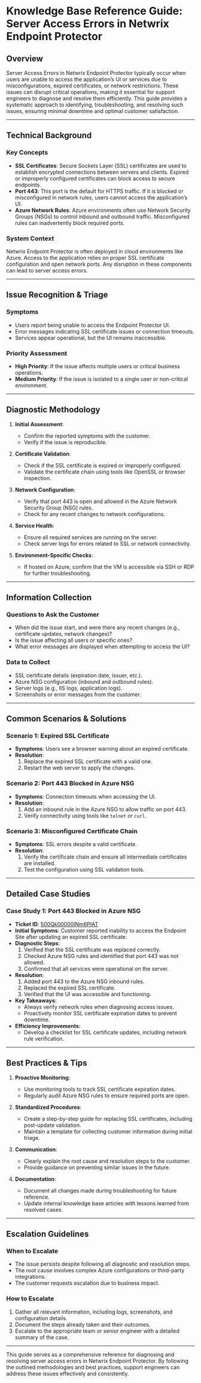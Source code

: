 # Knowledge Base Reference Guide: Server Access Errors in Netwrix Endpoint Protector

## Overview

Server Access Errors in Netwrix Endpoint Protector typically occur when users are unable to access the application’s UI or services due to misconfigurations, expired certificates, or network restrictions. These issues can disrupt critical operations, making it essential for support engineers to diagnose and resolve them efficiently. This guide provides a systematic approach to identifying, troubleshooting, and resolving such issues, ensuring minimal downtime and optimal customer satisfaction.

---

## Technical Background

### Key Concepts
- **SSL Certificates**: Secure Sockets Layer (SSL) certificates are used to establish encrypted connections between servers and clients. Expired or improperly configured certificates can block access to secure endpoints.
- **Port 443**: This port is the default for HTTPS traffic. If it is blocked or misconfigured in network rules, users cannot access the application’s UI.
- **Azure Network Rules**: Azure environments often use Network Security Groups (NSGs) to control inbound and outbound traffic. Misconfigured rules can inadvertently block required ports.

### System Context
Netwrix Endpoint Protector is often deployed in cloud environments like Azure. Access to the application relies on proper SSL certificate configuration and open network ports. Any disruption in these components can lead to server access errors.

---

## Issue Recognition & Triage

### Symptoms
- Users report being unable to access the Endpoint Protector UI.
- Error messages indicating SSL certificate issues or connection timeouts.
- Services appear operational, but the UI remains inaccessible.

### Priority Assessment
- **High Priority**: If the issue affects multiple users or critical business operations.
- **Medium Priority**: If the issue is isolated to a single user or non-critical environment.

---

## Diagnostic Methodology

1. **Initial Assessment**:
   - Confirm the reported symptoms with the customer.
   - Verify if the issue is reproducible.

2. **Certificate Validation**:
   - Check if the SSL certificate is expired or improperly configured.
   - Validate the certificate chain using tools like OpenSSL or browser inspection.

3. **Network Configuration**:
   - Verify that port 443 is open and allowed in the Azure Network Security Group (NSG) rules.
   - Check for any recent changes to network configurations.

4. **Service Health**:
   - Ensure all required services are running on the server.
   - Check server logs for errors related to SSL or network connectivity.

5. **Environment-Specific Checks**:
   - If hosted on Azure, confirm that the VM is accessible via SSH or RDP for further troubleshooting.

---

## Information Collection

### Questions to Ask the Customer
- When did the issue start, and were there any recent changes (e.g., certificate updates, network changes)?
- Is the issue affecting all users or specific ones?
- What error messages are displayed when attempting to access the UI?

### Data to Collect
- SSL certificate details (expiration date, issuer, etc.).
- Azure NSG configuration (inbound and outbound rules).
- Server logs (e.g., IIS logs, application logs).
- Screenshots or error messages from the customer.

---

## Common Scenarios & Solutions

### Scenario 1: Expired SSL Certificate
- **Symptoms**: Users see a browser warning about an expired certificate.
- **Resolution**:
  1. Replace the expired SSL certificate with a valid one.
  2. Restart the web server to apply the changes.

### Scenario 2: Port 443 Blocked in Azure NSG
- **Symptoms**: Connection timeouts when accessing the UI.
- **Resolution**:
  1. Add an inbound rule in the Azure NSG to allow traffic on port 443.
  2. Verify connectivity using tools like `telnet` or `curl`.

### Scenario 3: Misconfigured Certificate Chain
- **Symptoms**: SSL errors despite a valid certificate.
- **Resolution**:
  1. Verify the certificate chain and ensure all intermediate certificates are installed.
  2. Test the configuration using SSL validation tools.

---

## Detailed Case Studies

### Case Study 1: Port 443 Blocked in Azure NSG
- **Ticket ID**: [500Qk00000INm6PIAT](https://nwxcorp.lightning.force.com/lightning/r/Case/500Qk00000INm6PIAT/view)
- **Initial Symptoms**: Customer reported inability to access the Endpoint Site after updating an expired SSL certificate.
- **Diagnostic Steps**:
  1. Verified that the SSL certificate was replaced correctly.
  2. Checked Azure NSG rules and identified that port 443 was not allowed.
  3. Confirmed that all services were operational on the server.
- **Resolution**:
  1. Added port 443 to the Azure NSG inbound rules.
  2. Replaced the expired SSL certificate.
  3. Verified that the UI was accessible and functioning.
- **Key Takeaways**:
  - Always verify network rules when diagnosing access issues.
  - Proactively monitor SSL certificate expiration dates to prevent downtime.
- **Efficiency Improvements**:
  - Develop a checklist for SSL certificate updates, including network rule verification.

---

## Best Practices & Tips

1. **Proactive Monitoring**:
   - Use monitoring tools to track SSL certificate expiration dates.
   - Regularly audit Azure NSG rules to ensure required ports are open.

2. **Standardized Procedures**:
   - Create a step-by-step guide for replacing SSL certificates, including post-update validation.
   - Maintain a template for collecting customer information during initial triage.

3. **Communication**:
   - Clearly explain the root cause and resolution steps to the customer.
   - Provide guidance on preventing similar issues in the future.

4. **Documentation**:
   - Document all changes made during troubleshooting for future reference.
   - Update internal knowledge base articles with lessons learned from resolved cases.

---

## Escalation Guidelines

### When to Escalate
- The issue persists despite following all diagnostic and resolution steps.
- The root cause involves complex Azure configurations or third-party integrations.
- The customer requests escalation due to business impact.

### How to Escalate
1. Gather all relevant information, including logs, screenshots, and configuration details.
2. Document the steps already taken and their outcomes.
3. Escalate to the appropriate team or senior engineer with a detailed summary of the case.

--- 

This guide serves as a comprehensive reference for diagnosing and resolving server access errors in Netwrix Endpoint Protector. By following the outlined methodologies and best practices, support engineers can address these issues effectively and consistently.